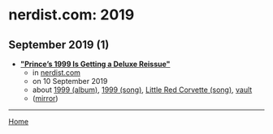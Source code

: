 # nerdist.com: 2019

## September 2019 (1)

 - [**"Prince’s 1999 Is Getting a Deluxe Reissue"**](https://nerdist.com/article/princes-1999-getting-a-deluxe-issue/)
    - in [nerdist.com](../../../publications/k-o/nerdist-com/index.md)
    - on 10 September 2019
    - about [1999 (album)](../../../topics/album/1999/index.md), [1999 (song)](../../../topics/song/1999/index.md), [Little Red Corvette (song)](../../../topics/song/little-red-corvette/index.md), [vault](../../../topics/vault/index.md)
    - ([mirror](https://web.archive.org/web/*/https://nerdist.com/article/princes-1999-getting-a-deluxe-issue/))

----

[Home](../index.md)
